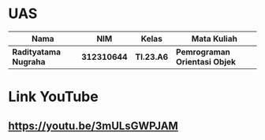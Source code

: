 # UAS 

|Nama|NIM|Kelas|Mata Kuliah|
|----|---|-----|------|
|**Radityatama Nugraha**|**312310644**|**TI.23.A6**|**Pemrograman Orientasi Objek**|

# Link YouTube
## https://youtu.be/3mULsGWPJAM
